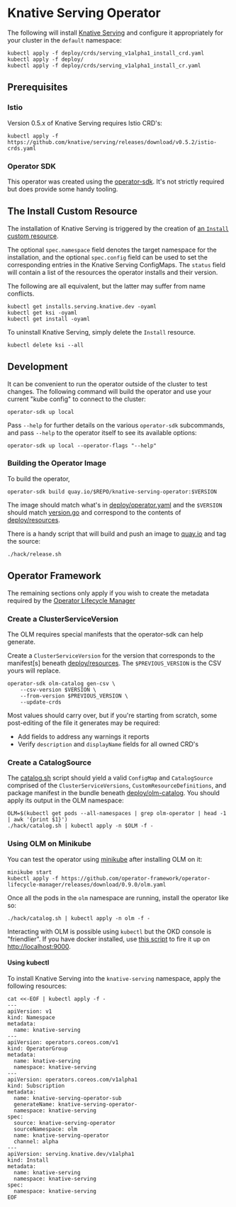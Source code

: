 # Knative Serving Operator

The following will install [Knative
Serving](https://github.com/knative/serving) and configure it
appropriately for your cluster in the `default` namespace:

    kubectl apply -f deploy/crds/serving_v1alpha1_install_crd.yaml
    kubectl apply -f deploy/
    kubectl apply -f deploy/crds/serving_v1alpha1_install_cr.yaml

## Prerequisites

### Istio

Version 0.5.x of Knative Serving requires Istio CRD's:

    kubectl apply -f https://github.com/knative/serving/releases/download/v0.5.2/istio-crds.yaml

### Operator SDK

This operator was created using the
[operator-sdk](https://github.com/operator-framework/operator-sdk/).
It's not strictly required but does provide some handy tooling.

## The Install Custom Resource

The installation of Knative Serving is triggered by the creation of
[an `Install` custom
resource](deploy/crds/serving_v1alpha1_install_cr.yaml).

The optional `spec.namespace` field denotes the target namespace for
the installation, and the optional `spec.config` field can be used to
set the corresponding entries in the Knative Serving ConfigMaps. The
`status` field will contain a list of the resources the operator
installs and their version.

The following are all equivalent, but the latter may suffer from name
conflicts.

    kubectl get installs.serving.knative.dev -oyaml
    kubectl get ksi -oyaml
    kubectl get install -oyaml

To uninstall Knative Serving, simply delete the `Install` resource.

    kubectl delete ksi --all
    
## Development

It can be convenient to run the operator outside of the cluster to
test changes. The following command will build the operator and use
your current "kube config" to connect to the cluster:

    operator-sdk up local

Pass `--help` for further details on the various `operator-sdk`
subcommands, and pass `--help` to the operator itself to see its
available options:

    operator-sdk up local --operator-flags "--help"

### Building the Operator Image

To build the operator,

    operator-sdk build quay.io/$REPO/knative-serving-operator:$VERSION

The image should match what's in
[deploy/operator.yaml](deploy/operator.yaml) and the `$VERSION` should
match [version.go](version/version.go) and correspond to the contents
of [deploy/resources](deploy/resources/).

There is a handy script that will build and push an image to
[quay.io](https://quay.io/repository/openshift-knative/knative-serving-operator)
and tag the source:

    ./hack/release.sh

## Operator Framework

The remaining sections only apply if you wish to create the metadata
required by the [Operator Lifecycle
Manager](https://github.com/operator-framework/operator-lifecycle-manager)

### Create a ClusterServiceVersion

The OLM requires special manifests that the operator-sdk can help
generate.

Create a `ClusterServiceVersion` for the version that corresponds to
the manifest[s] beneath [deploy/resources](deploy/resources/). The
`$PREVIOUS_VERSION` is the CSV yours will replace.

    operator-sdk olm-catalog gen-csv \
        --csv-version $VERSION \
        --from-version $PREVIOUS_VERSION \
        --update-crds

Most values should carry over, but if you're starting from scratch,
some post-editing of the file it generates may be required:

* Add fields to address any warnings it reports
* Verify `description` and `displayName` fields for all owned CRD's

### Create a CatalogSource

The [catalog.sh](hack/catalog.sh) script should yield a valid
`ConfigMap` and `CatalogSource` comprised of the
`ClusterServiceVersions`, `CustomResourceDefinitions`, and package
manifest in the bundle beneath
[deploy/olm-catalog](deploy/olm-catalog/). You should apply its output
in the OLM namespace:

    OLM=$(kubectl get pods --all-namespaces | grep olm-operator | head -1 | awk '{print $1}')
    ./hack/catalog.sh | kubectl apply -n $OLM -f -

### Using OLM on Minikube

You can test the operator using
[minikube](https://kubernetes.io/docs/setup/minikube/) after
installing OLM on it:

    minikube start
    kubectl apply -f https://github.com/operator-framework/operator-lifecycle-manager/releases/download/0.9.0/olm.yaml

Once all the pods in the `olm` namespace are running, install the
operator like so:
    
    ./hack/catalog.sh | kubectl apply -n olm -f -

Interacting with OLM is possible using `kubectl` but the OKD console
is "friendlier". If you have docker installed, use [this
script](https://github.com/operator-framework/operator-lifecycle-manager/blob/master/scripts/run_console_local.sh)
to fire it up on <http://localhost:9000>.

#### Using kubectl

To install Knative Serving into the `knative-serving` namespace, apply
the following resources:

```
cat <<-EOF | kubectl apply -f -
---
apiVersion: v1
kind: Namespace
metadata:
  name: knative-serving
---
apiVersion: operators.coreos.com/v1
kind: OperatorGroup
metadata:
  name: knative-serving
  namespace: knative-serving
---
apiVersion: operators.coreos.com/v1alpha1
kind: Subscription
metadata:
  name: knative-serving-operator-sub
  generateName: knative-serving-operator-
  namespace: knative-serving
spec:
  source: knative-serving-operator
  sourceNamespace: olm
  name: knative-serving-operator
  channel: alpha
---
apiVersion: serving.knative.dev/v1alpha1
kind: Install
metadata:
  name: knative-serving
  namespace: knative-serving
spec:
  namespace: knative-serving
EOF
```
